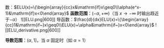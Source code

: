 数：$ELU(x)=\{\begin{array}{cc}x&\mathrm{if}x\geq0\\\alpha(e^x-1)&\mathrm{if}x<0\end{array}$
**函数范围**：$(−α,+∞)$（当 $x→−∞$ 时输出趋近于$−α$）
![[ELU.png|600]]
导函数：$\frac{d}{dx}ELU(x)=\{\begin{array}{cc}1&\mathrm{if~}x\geq0\\ELU(x)+\alpha&\mathrm{if~}x<0\end{array}$
![[ELU_derivative.png|600]]

**导数范围**：$(α,1]$，当 $α$ 固定时（如 $α=1$）